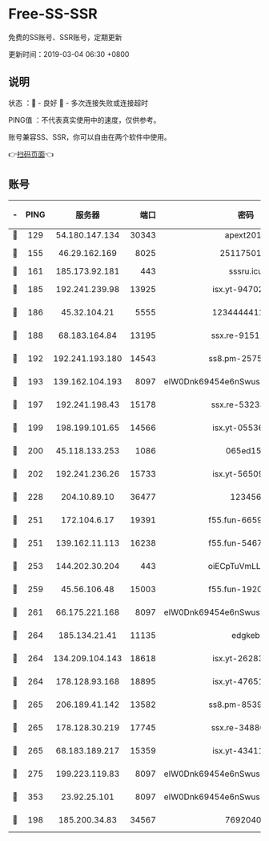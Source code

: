 # Free-SS-SSR

免费的SS账号、SSR账号，定期更新

更新时间：2019-03-04 06:30 +0800

## 说明

状态     ：🙂 - 良好 🙁 - 多次连接失败或连接超时

PING值   ：不代表真实使用中的速度，仅供参考。

账号兼容SS、SSR，你可以自由在两个软件中使用。

👉[扫码页面](https://liesauer.github.io/free-ss-ssr.github.io/)👈

## 账号

|-|PING|服务器|端口|密码|加密方式|区域|
|:----:|:----:|:-----:|-----:|:----:|:----:|:----:|
|🙂|129|54.180.147.134|30343|apext2019|chacha20|KR|
|🙂|155|46.29.162.169|8025|2511750146|aes-256-cfb|RU|
|🙂|161|185.173.92.181|443|sssru.icu|rc4-md5|RU|
|🙂|185|192.241.239.98|13925|isx.yt-94702728|aes-256-cfb|US|
|🙂|186|45.32.104.21|5555|1234444411111|aes-256-cfb|SG|
|🙂|188|68.183.164.84|13195|ssx.re-91511451|aes-256-cfb|US|
|🙂|192|192.241.193.180|14543|ss8.pm-25759164|aes-256-cfb|US|
|🙂|193|139.162.104.193|8097|eIW0Dnk69454e6nSwuspv9DmS201tQ0D|aes-256-cfb|JP|
|🙂|197|192.241.198.43|15178|ssx.re-53233906|aes-256-cfb|US|
|🙂|199|198.199.101.65|14566|isx.yt-05536769|aes-256-cfb|US|
|🙂|200|45.118.133.253|1086|065ed15a|aes-256-cfb|SG|
|🙂|202|192.241.236.26|15733|isx.yt-56509000|aes-256-cfb|US|
|🙂|228|204.10.89.10|36477|123456|aes-256-cfb|US|
|🙂|251|172.104.6.17|19391|f55.fun-66594253|aes-256-cfb|US|
|🙂|251|139.162.11.113|16238|f55.fun-54673492|aes-256-cfb|SG|
|🙂|253|144.202.30.204|443|oiECpTuVmLLxk4Ts|aes-256-cfb|US|
|🙂|259|45.56.106.48|15003|f55.fun-19202286|aes-256-cfb|US|
|🙂|261|66.175.221.168|8097|eIW0Dnk69454e6nSwuspv9DmS201tQ0D|aes-256-cfb|US|
|🙂|264|185.134.21.41|11135|edgkeb|aes-256-cfb|GB|
|🙂|264|134.209.104.143|18618|isx.yt-26283608|aes-256-cfb|SG|
|🙂|264|178.128.93.168|18895|isx.yt-47651683|aes-256-cfb|SG|
|🙂|265|206.189.41.142|13582|ss8.pm-85391880|aes-256-cfb|SG|
|🙂|265|178.128.30.219|17745|ssx.re-34880503|aes-256-cfb|SG|
|🙂|265|68.183.189.217|15359|isx.yt-43411617|aes-256-cfb|SG|
|🙂|275|199.223.119.83|8097|eIW0Dnk69454e6nSwuspv9DmS201tQ0D|aes-256-cfb|US|
|🙂|353|23.92.25.101|8097|eIW0Dnk69454e6nSwuspv9DmS201tQ0D|aes-256-cfb|US|
|🙂|198|185.200.34.83|34567|76920400|aes-256-cfb|US|
